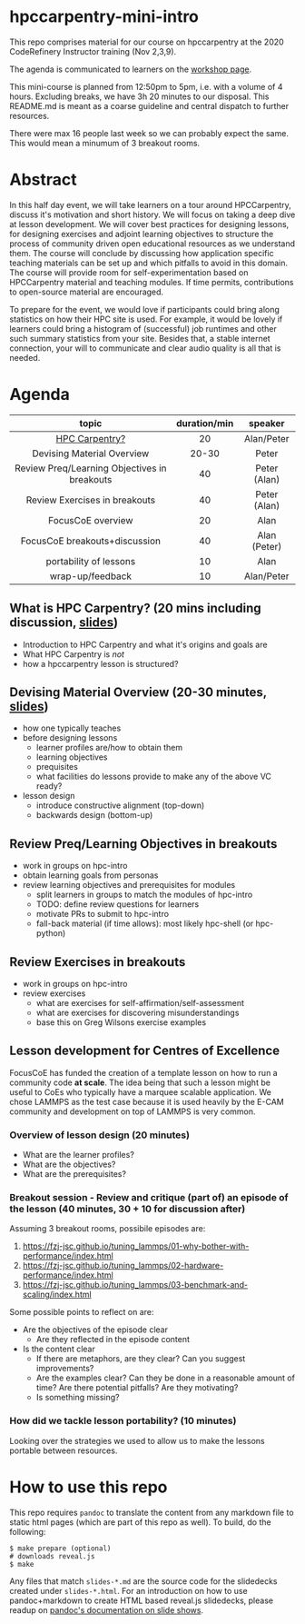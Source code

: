 # hpccarpentry-mini-intro

This repo comprises material for our course on hpccarpentry at the 2020 CodeRefinery Instructor training (Nov 2,3,9). 

The agenda is communicated to learners on the [workshop page](https://coderefinery.github.io/2020-11-02-instructor-training/#monday-nov-9-1250---1700-cet). 

This mini-course is planned from 12:50pm to 5pm, i.e. with a volume of 4 hours. Excluding breaks, we have 3h 20 minutes to our disposal. This README.md is meant as a coarse guideline and central dispatch to further resources.

There were max 16 people last week so we can probably expect the same. This would mean a minumum of 3 breakout rooms.

# Abstract

In this half day event, we will take learners on a tour around HPCCarpentry, discuss it's motivation and short history. We will focus on taking a deep dive at lesson development. We will cover best practices for designing lessons, for designing exercises and adjoint learning objectives to structure the process of community driven open educational resources as we understand them. The course will conclude by discussing how application specific teaching materials can be set up and which pitfalls to avoid in this domain. The course will provide room for self-experimentation based on HPCCarpentry material and teaching modules. If time permits, contributions to open-source material are encouraged. 

To prepare for the event, we would love if participants could bring along statistics on how their HPC site is used. For example, it would be lovely if learners could bring a histogram of (successful) job runtimes and other such summary statistics from your site. Besides that, a stable internet connection, your will to communicate and clear audio quality is all that is needed.

# Agenda

| topic                                        | duration/min | speaker      |
|:--------------------------------------------:|:------------:|:------------:|
| [HPC Carpentry?](slides-hpccarpentry.html)   | 20           | Alan/Peter   |
| Devising Material Overview                   | 20-30        | Peter        |
| Review Preq/Learning Objectives in breakouts | 40           | Peter (Alan) |
| Review Exercises in breakouts                | 40           | Peter (Alan) |
| FocusCoE overview                            | 20           | Alan         |
| FocusCoE breakouts+discussion                | 40           | Alan (Peter) |
| portability of lessons                       | 10           | Alan         |
| wrap-up/feedback                             | 10           | Alan/Peter   |


## What is HPC Carpentry? (20 mins including discussion, [slides](slides-hpccarpentry.html))

* Introduction to HPC Carpentry and what it's origins and goals are
* What HPC Carpentry is *not*
* how a hpccarpentry lesson is structured?

## Devising Material Overview (20-30 minutes, [slides](slides-lessondesign.html))

* how one typically teaches
* before designing lessons 
  + learner profiles are/how to obtain them
  + learning objectives
  + prequisites
  + what facilities do lessons provide to make any of the above VC ready?
* lesson design 
  + introduce constructive alignment (top-down)
  + backwards design (bottom-up)

## Review Preq/Learning Objectives in breakouts

- work in groups on hpc-intro
- obtain learning goals from personas
- review learning objectives and prerequisites for modules
  + split learners in groups to match the modules of hpc-intro
  + TODO: define review questions for learners
  + motivate PRs to submit to hpc-intro
  + fall-back material (if time allows): most likely hpc-shell (or hpc-python)

## Review Exercises in breakouts 

- work in groups on hpc-intro
- review exercises
  + what are exercises for self-affirmation/self-assessment
  + what are exercises for discovering misunderstandings
  + base this on Greg Wilsons exercise examples


## Lesson development for Centres of Excellence

FocusCoE has funded the creation of a template lesson on how to run a community code **at scale**. The idea being that such a lesson might be useful to CoEs who typically have a marquee scalable application. We chose LAMMPS as the test case because it is used heavily by the E-CAM community and development on top of LAMMPS is very common. 

### Overview of lesson design (20 minutes)
* What are the learner profiles?
* What are the objectives?
* What are the prerequisites?

### Breakout session - Review and critique (part of) an episode of the lesson (40 minutes, 30 + 10 for discussion after)

Assuming 3 breakout rooms, possibile episodes are:
1. https://fzj-jsc.github.io/tuning_lammps/01-why-bother-with-performance/index.html
2. https://fzj-jsc.github.io/tuning_lammps/02-hardware-performance/index.html
3. https://fzj-jsc.github.io/tuning_lammps/03-benchmark-and-scaling/index.html

Some possible points to reflect on are:
* Are the objectives of the episode clear
  * Are they reflected in the episode content
* Is the content clear
  * If there are metaphors, are they clear? Can you suggest improvements?
  * Are the examples clear? Can they be done in a reasonable amount of time? Are there potential pitfalls? Are they motivating?
  * Is something missing? 

### How did we tackle lesson portability? (10 minutes)

Looking over the strategies we used to allow us to make the lessons portable between resources.


# How to use this repo

This repo requires `pandoc` to translate the content from any markdown file to static html pages (which are part of this repo as well). To build, do the following:

```
$ make prepare (optional)
# downloads reveal.js
$ make 
```

Any files that match `slides-*.md` are the source code for the slidedecks created under `slides-*.html`. For an introduction on how to use pandoc+markdown to create HTML based reveal.js slidedecks, please readup on [pandoc's documentation on slide shows](https://pandoc.org/MANUAL.html#slide-shows).
